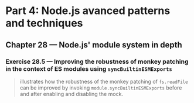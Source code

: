 # Part 4: Node.js avanced patterns and techniques
## Chapter 28 &mdash; Node.js' module system in depth 
### Exercise 28.5 &mdash; Improving the robustness of monkey patching in the context of ES modules using `syncBuiltinESMExports`
> illustrates how the robustness of the monkey patching of `fs.readFile` can be improved by invoking `module.syncBuiltinESMExports` before and after enabling and disabling the mock.
